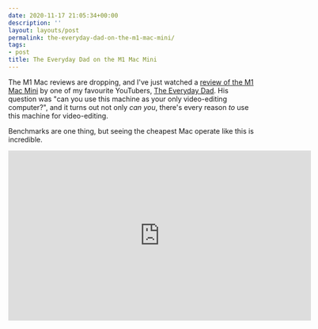 ```yaml
---
date: 2020-11-17 21:05:34+00:00
description: ''
layout: layouts/post
permalink: the-everyday-dad-on-the-m1-mac-mini/
tags:
- post
title: The Everyday Dad on the M1 Mac Mini
---
```


The M1 Mac reviews are dropping, and I've just watched a [review of the M1 Mac Mini](https://www.youtube.com/watch?v=UliJxItLw3I) by one of my favourite YouTubers, [The Everyday Dad](https://www.youtube.com/channel/UCqvULRRboZeXVezSm_XduLQ). His question was "can you use this machine as your only video-editing computer?", and it turns out not only _can you_, there's every reason _to_ use this machine for video-editing.

Benchmarks are one thing, but seeing the cheapest Mac operate like this is incredible.

<iframe width="612" height="344" src="https://www.youtube.com/embed/UliJxItLw3I?feature=oembed" frameborder="0" allow="accelerometer; autoplay; clipboard-write; encrypted-media; gyroscope; picture-in-picture" allowfullscreen></iframe>